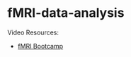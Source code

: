 # fMRI-data-analysis
Video Resources:
* [fMRI Bootcamp](https://www.youtube.com/playlist?list=PLglqFN9JmCdoOjuHBB4TOR-XRK-CdRy4m)
